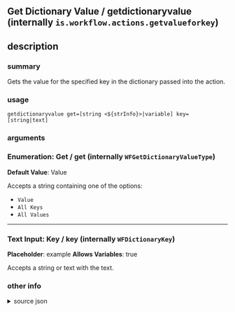 
## Get Dictionary Value / getdictionaryvalue (internally `is.workflow.actions.getvalueforkey`)



## description
### summary
Gets the value for the specified key in the dictionary passed into the action. 


### usage
`getdictionaryvalue get=[string <${strInfo}>|variable] key=[string|text]`

### arguments
### Enumeration: Get / get (internally `WFGetDictionaryValueType`)
**Default Value**: Value


Accepts a string 
containing one of the options:

- `Value`
- `All Keys`
- `All Values`

---

### Text Input: Key / key (internally `WFDictionaryKey`)
**Placeholder**: example
**Allows Variables**: true


Accepts a string 
or text
with the text.

### other info

<details><summary>source json</summary>
```json
{
	"ActionClass": "WFGetDictionaryValueAction",
	"ActionKeywords": [
		"json",
		"plist",
		"xml",
		"urlencoded",
		"query",
		"string",
		"for",
		"key"
	],
	"Category": "Scripting",
	"Description": {
		"DescriptionSummary": "Gets the value for the specified key in the dictionary passed into the action. "
	},
	"IconName": "Scripting.png",
	"Input": {
		"Multiple": false,
		"Required": true,
		"Types": [
			"WFDictionaryContentItem"
		]
	},
	"InputPassthrough": false,
	"LastModifiedDate": "2016-10-10T19:00:00.000Z",
	"Name": "Get Dictionary Value",
	"Output": {
		"Multiple": true,
		"OutputName": "Dictionary Value",
		"Types": [
			"WFStringContentItem",
			"WFNumberContentItem",
			"WFDateContentItem",
			"WFDictionaryContentItem",
			"WFBooleanContentItem"
		]
	},
	"Parameters": [
		{
			"Class": "WFEnumerationParameter",
			"DefaultValue": "Value",
			"DisallowedVariableTypes": [
				"Ask",
				"Variable"
			],
			"Items": [
				"Value",
				"All Keys",
				"All Values"
			],
			"Key": "WFGetDictionaryValueType",
			"Label": "Get"
		},
		{
			"AutocapitalizationType": "None",
			"Class": "WFTextInputParameter",
			"DisableAutocorrection": true,
			"Key": "WFDictionaryKey",
			"Label": "Key",
			"Placeholder": "example",
			"RequiredResources": [
				{
					"WFParameterKey": "WFGetDictionaryValueType",
					"WFParameterValue": "Value",
					"WFResourceClass": "WFParameterRelationResource"
				}
			],
			"TextAlignment": "Right"
		}
	],
	"Subcategory": "Dictionaries"
}
```
</details>
